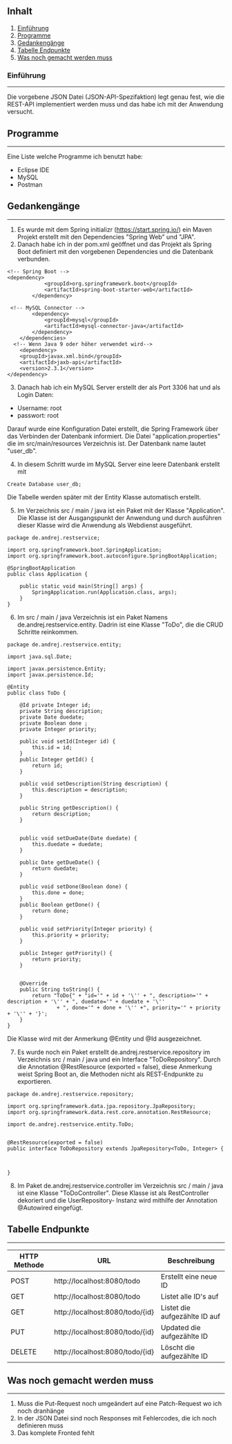 ## Inhalt
1. [Einführung](#einführung)
2. [Programme](#programme)
3. [Gedankengänge](#gedankengänge)
4. [Tabelle Endpunkte](#tabelle-endpunkt)
5. [Was noch gemacht werden muss](#was-noch-gemacht-werden-muss)

### Einführung
***
Die vorgebene JSON Datei (JSON-API-Spezifaktion) legt genau fest, wie die REST-API implementiert werden muss und das habe ich mit der Anwendung versucht.

## Programme
***
Eine Liste welche Programme ich benutzt habe:
- Eclipse IDE
- MySQL
- Postman

## Gedankengänge
***
1. Es wurde mit dem Spring initializr (https://start.spring.io/) ein Maven Projekt erstellt mit den Dependencies "Spring Web" und "JPA".
2. Danach habe ich in der pom.xml geöffnet und das Projekt als Spring Boot definiert mit den vorgebenen Dependencies und die Datenbank verbunden.
```
<!-- Spring Boot -->
<dependency>
            <groupId>org.springframework.boot</groupId>
            <artifactId>spring-boot-starter-web</artifactId>
        </dependency>
        
 <!-- MySQL Connector -->
        <dependency>
            <groupId>mysql</groupId>
            <artifactId>mysql-connector-java</artifactId>
        </dependency>
    </dependencies>
  <!-- Wenn Java 9 oder höher verwendet wird-->  
    <dependency>
    <groupId>javax.xml.bind</groupId>
    <artifactId>jaxb-api</artifactId>
    <version>2.3.1</version>
</dependency>
   ```
3. Danach hab ich ein MySQL Server erstellt der als Port 3306 hat und als Login Daten:
- Username: root
- passwort: root

Darauf wurde eine Konfiguration Datei erstellt, die Spring Framework über das Verbinden der Datenbank informiert. Die Datei "application.properties" die im src/main/resources Verzeichnis ist. Der Datenbank name lautet "user_db".

4. In diesem Schritt wurde im MySQL Server eine leere Datenbank erstellt mit
```
Create Database user_db;
```
Die Tabelle werden später mit der Entity Klasse automatisch erstellt.

5. Im Verzeichnis src / main / java ist ein Paket mit der Klasse "Application". Die Klasse ist der Ausgangspunkt der Anwendung und durch ausführen dieser Klasse wird die Anwendung als Webdienst ausgeführt.
```
package de.andrej.restservice;

import org.springframework.boot.SpringApplication;
import org.springframework.boot.autoconfigure.SpringBootApplication;

@SpringBootApplication
public class Application {

    public static void main(String[] args) {
        SpringApplication.run(Application.class, args);
    }
}
```
6. Im src / main / java Verzeichnis ist ein Paket Namens de.andrej.restservice.entity. Dadrin ist eine Klasse "ToDo", die die CRUD Schritte reinkommen.

```
package de.andrej.restservice.entity;

import java.sql.Date;

import javax.persistence.Entity;
import javax.persistence.Id;

@Entity
public class ToDo {
		
	@Id private Integer id;
	private String description;
	private Date duedate;
	private Boolean done ;
	private Integer priority;
	
	public void setId(Integer id) {
		this.id = id;
	}
	public Integer getId() {
		return id;
	}

	public void setDescription(String description) {
		this.description = description;
	}
		
	public String getDescription() { 
		return description;
	}
	
	
	public void setDueDate(Date duedate) {
		this.duedate = duedate;
	}

	public Date getDueDate() {
		return duedate;
	}

	public void setDone(Boolean done) {
		this.done = done;
	}
	public Boolean getDone() {
		return done;
	}
	
	public void setPriority(Integer priority) {
		this.priority = priority;
	}

	public Integer getPriority() {
		return priority;
	}


	@Override
	public String toString() {
		return "ToDo{" + "id='" + id + '\'' + ", description='" + description + '\'' + ", duedate='" + duedate + '\''
				+ ", done='" + done + '\'' +", priority='" + priority + '\'' + '}';
	}
}

```
Die Klasse wird mit der Anmerkung @Entity und @Id ausgezeichnet.

7. Es wurde noch ein Paket erstellt de.andrej.restservice.repository im Verzeichnis src / main / java und ein Interface "ToDoRepository".
Durch die Annotation @RestResource (exported = false), diese Anmerkung weist Spring Boot an, die Methoden nicht als REST-Endpunkte zu exportieren.
```
package de.andrej.restservice.repository;

import org.springframework.data.jpa.repository.JpaRepository;
import org.springframework.data.rest.core.annotation.RestResource;

import de.andrej.restservice.entity.ToDo;


@RestResource(exported = false)
public interface ToDoRepository extends JpaRepository<ToDo, Integer> {



}
```
8. Im Paket de.andrej.restservice.controller im Verzeichnis src / main / java ist eine Klasse "ToDoController".
Diese Klasse ist als RestController dekoriert und die UserRepository- Instanz wird mithilfe der Annotation @Autowired eingefügt.

## Tabelle Endpunkte
***

HTTP Methode | URL | Beschreibung
------------ | ------------- | -------------
POST | http://localhost:8080/todo | Erstellt eine neue ID
GET | http://localhost:8080/todo | Listet alle ID's auf
GET | http://localhost:8080/todo/{id} |Listet die aufgezählte ID auf
PUT | http://localhost:8080/todo/{id} | Updated die aufgezählte ID
DELETE | http://localhost:8080/todo/{id} | Löscht die aufgezählte ID


## Was noch gemacht werden muss
***
1. Muss die Put-Request noch umgeändert auf eine Patch-Request wo ich noch dranhänge
2. In der JSON Datei sind noch Responses mit Fehlercodes, die ich noch definieren muss
3. Das komplete Fronted fehlt
